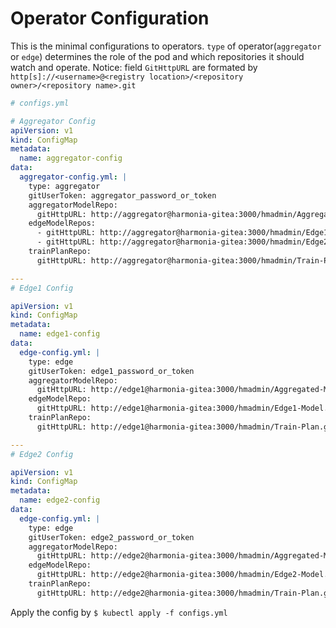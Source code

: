 # Operator Configuration

This is the minimal configurations to operators.
`type` of operator(`aggregator` or `edge`) determines the role of the pod and which repositories it should watch and operate.
Notice: field `GitHttpURL` are formated by `http[s]://<username>@<registry location>/<repository owner>/<repository name>.git`

```yml
# configs.yml

# Aggregator Config
apiVersion: v1
kind: ConfigMap
metadata:
  name: aggregator-config
data:
  aggregator-config.yml: |
    type: aggregator
    gitUserToken: aggregator_password_or_token
    aggregatorModelRepo:
      gitHttpURL: http://aggregator@harmonia-gitea:3000/hmadmin/Aggregated-Model.git
    edgeModelRepos:
      - gitHttpURL: http://aggregator@harmonia-gitea:3000/hmadmin/Edge1-Model.git
      - gitHttpURL: http://aggregator@harmonia-gitea:3000/hmadmin/Edge2-Model.git
    trainPlanRepo:
      gitHttpURL: http://aggregator@harmonia-gitea:3000/hmadmin/Train-Plan.git

---
# Edge1 Config

apiVersion: v1
kind: ConfigMap
metadata:
  name: edge1-config
data:
  edge-config.yml: |
    type: edge
    gitUserToken: edge1_password_or_token
    aggregatorModelRepo:
      gitHttpURL: http://edge1@harmonia-gitea:3000/hmadmin/Aggregated-Model.git
    edgeModelRepo:
      gitHttpURL: http://edge1@harmonia-gitea:3000/hmadmin/Edge1-Model.git
    trainPlanRepo:
      gitHttpURL: http://edge1@harmonia-gitea:3000/hmadmin/Train-Plan.git

---
# Edge2 Config

apiVersion: v1
kind: ConfigMap
metadata:
  name: edge2-config
data:
  edge-config.yml: |
    type: edge
    gitUserToken: edge2_password_or_token
    aggregatorModelRepo:
      gitHttpURL: http://edge2@harmonia-gitea:3000/hmadmin/Aggregated-Model.git
    edgeModelRepo:
      gitHttpURL: http://edge2@harmonia-gitea:3000/hmadmin/Edge2-Model.git
    trainPlanRepo:
      gitHttpURL: http://edge2@harmonia-gitea:3000/hmadmin/Train-Plan.git
```

Apply the config by
`$ kubectl apply -f configs.yml`
